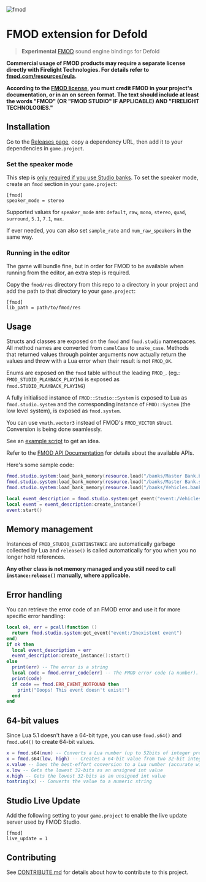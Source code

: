 ![fmod](./docs/fmod_logo.png)

# FMOD extension for Defold

> **Experimental** [FMOD] sound engine bindings for Defold

**Commercial usage of FMOD products may require a separate license directly with
Firelight Technologies. For details refer to [fmod.com/resources/eula][fmod-license].**

**According to the [FMOD license][fmod-license], you must credit FMOD in your
project's documentation, or in an on screen format. The text should include at
least the words "FMOD" (OR "FMOD STUDIO" IF APPLICABLE) AND "FIRELIGHT TECHNOLOGIES."**

[fmod-license]: https://fmod.com/resources/eula

## Installation

Go to the [Releases page](https://github.com/dapetcu21/defold-fmod/releases),
copy a dependency URL, then add it to your dependencies in `game.project`.

### Set the speaker mode

This step is [only required if you use Studio banks][set_software_format].
To set the speaker mode, create an `fmod` section in your `game.project`:

```
[fmod]
speaker_mode = stereo
```

Supported values for `speaker_mode` are: `default`, `raw`, `mono`, `stereo`,
`quad`, `surround`, `5.1`, `7.1`, `max`.

If ever needed, you can also set `sample_rate` and `num_raw_speakers` in the same way.

### Running in the editor

The game will bundle fine, but in order for FMOD to be available when running
from the editor, an extra step is required.

Copy the `fmod/res` directory from this repo to a directory in your project
and add the path to that directory to your `game.project`:

```
[fmod]
lib_path = path/to/fmod/res
```

## Usage

Structs and classes are exposed on the `fmod` and `fmod.studio` namespaces. All
method names are converted from `camelCase` to `snake_case`. Methods that
returned values through pointer arguments now actually return the values and
throw with a Lua error when their result is not `FMOD_OK`.

Enums are exposed on the `fmod` table without the leading `FMOD_`.
(eg.: `FMOD_STUDIO_PLAYBACK_PLAYING` is exposed as `fmod.STUDIO_PLAYBACK_PLAYING`)

A fully initialised instance of `FMOD::Studio::System` is exposed to Lua as
`fmod.studio.system` and the corresponding instance of
`FMOD::System` (the low level system), is exposed as `fmod.system`.

You can use `vmath.vector3` instead of FMOD's `FMOD_VECTOR` struct. Conversion
is being done seamlessly.

See an [example script][example] to get an idea.

Refer to the [FMOD API Documentation] for details about the available APIs.

Here's some sample code:

```lua
fmod.studio.system:load_bank_memory(resource.load("/banks/Master Bank.bank"), fmod.STUDIO_LOAD_BANK_NORMAL)
fmod.studio.system:load_bank_memory(resource.load("/banks/Master Bank.strings.bank"), fmod.STUDIO_LOAD_BANK_NORMAL)
fmod.studio.system:load_bank_memory(resource.load("/banks/Vehicles.bank"), fmod.STUDIO_LOAD_BANK_NORMAL)

local event_description = fmod.studio.system:get_event("event:/Vehicles/Basic Engine")
local event = event_description:create_instance()
event:start()
```

## Memory management

Instances of `FMOD_STUDIO_EVENTINSTANCE` are automatically garbage collected by
Lua and `release()` is called automatically for you when you no longer hold
references.

**Any other class is not memory managed and you still need to call `instance:release()`
manually, where applicable.**

## Error handling

You can retrieve the error code of an FMOD error and use it for more specific
error handling:

```lua
local ok, err = pcall(function ()
  return fmod.studio.system:get_event("event:/Inexistent event")
end)
if ok then
  local event_description = err
  event_description:create_instance():start()
else
  print(err) -- The error is a string
  local code = fmod.error_code[err] -- The FMOD error code (a number).
  print(code)
  if code == fmod.ERR_EVENT_NOTFOUND then
    print("Ooops! This event doesn't exist!")
  end
end
```

## 64-bit values

Since Lua 5.1 doesn't have a 64-bit type, you can use `fmod.s64()` and `fmod.u64()`
to create 64-bit values.

```lua
x = fmod.s64(num) -- Converts a Lua number (up to 52bits of integer precision) to a 64-bit value
x = fmod.s64(low, high) -- Creates a 64-bit value from two 32-bit integers
x.value -- Does the best-effort conversion to a Lua number (accurate within 52 bits of precision)
x.low -- Gets the lowest 32-bits as an unsigned int value
x.high -- Gets the lowest 32-bits as an unsigned int value
tostring(x) -- Converts the value to a numeric string
```

## Studio Live Update

Add the following setting to your `game.project` to enable the live update server
used by FMOD Studio.

```
[fmod]
live_update = 1
```

## Contributing

See [CONTRIBUTE.md](./CONTRIBUTE.md) for details about how to contribute to this project.

[example]: ./main/main.script
[FMOD]: https://fmod.com
[FMOD API Documentation]: https://www.fmod.com/resources/documentation-api?version=2.0&page=content/generated/studio_api.html
[bundle_resources]: https://www.defold.com/manuals/project-settings/#_project
[set_software_format]: https://www.fmod.org/docs/content/generated/FMOD_System_SetSoftwareFormat.html
